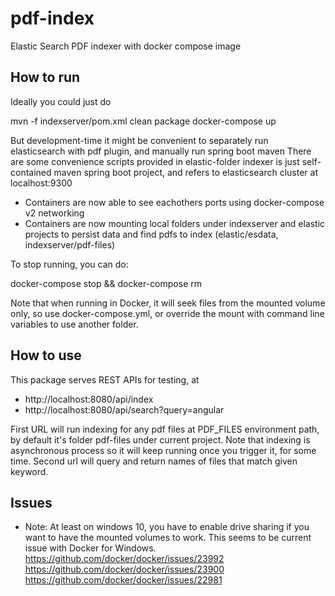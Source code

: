 # pdf-index
Elastic Search PDF indexer with docker compose image

## How to run

Ideally you could just do

mvn -f indexserver/pom.xml clean package
docker-compose up

But development-time it might be convenient to separately run elasticsearch with pdf plugin, and manually run spring boot maven
There are some convenience scripts provided in elastic-folder
indexer is just self-contained maven spring boot project, and refers to elasticsearch cluster at localhost:9300

- Containers are now able to see eachothers ports using docker-compose v2 networking
- Containers are now mounting local folders under indexserver and elastic projects to persist data and find pdfs to index (elastic/esdata, indexserver/pdf-files)

To stop running, you can do:

docker-compose stop && docker-compose rm

Note that when running in Docker, it will seek files from the mounted volume only, so use docker-compose.yml, or override the mount with command line variables to use another folder.

## How to use

This package serves REST APIs for testing, at 

- http://localhost:8080/api/index
- http://localhost:8080/api/search?query=angular

First URL will run indexing for any pdf files at PDF_FILES environment path, by default it's folder pdf-files under current project. Note that indexing is asynchronous process so it will keep running once you trigger it, for some time.
Second url will query and return names of files that match given keyword.


## Issues

- Note: At least on windows 10, you have to enable drive sharing if you want to have the mounted volumes to work. This seems to be current issue with Docker for Windows.
https://github.com/docker/docker/issues/23992
https://github.com/docker/docker/issues/23900
https://github.com/docker/docker/issues/22981


